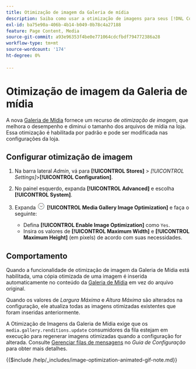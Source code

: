 ```yaml
---
title: Otimização de imagem da Galeria de mídia
description: Saiba como usar a otimização de imagens para seus [!DNL Commerce] ativos de mídia.
exl-id: ba75e90a-406b-4b14-b049-0b78c4a27188
feature: Page Content, Media
source-git-commit: a93e96353f4be0e771064cdcfbdf794772386a28
workflow-type: tm+mt
source-wordcount: '174'
ht-degree: 0%

---
```


# Otimização de imagem da Galeria de mídia

A nova [Galeria de Mídia](media-gallery.md) fornece um recurso de _otimização de imagem_, que melhora o desempenho e diminui o tamanho dos arquivos de mídia na loja. Essa otimização é habilitada por padrão e pode ser modificada nas configurações da loja.

## Configurar otimização de imagem

1. Na barra lateral _Admin_, vá para **[!UICONTROL Stores]** > _[!UICONTROL Settings]_>**[!UICONTROL Configuration]**.

1. No painel esquerdo, expanda **[!UICONTROL Advanced]** e escolha **[!UICONTROL System]**.

1. Expanda ![Seletor de expansão](../assets/icon-display-expand.png) **[!UICONTROL Media Gallery Image Optimization]** e faça o seguinte:

   - Defina **[!UICONTROL Enable Image Optimization]** como `Yes`.
   - Insira os valores de **[!UICONTROL Maximum Width]** e **[!UICONTROL Maximum Height]** (em pixels) de acordo com suas necessidades.

## Comportamento

Quando a funcionalidade de otimização de imagem da Galeria de Mídia está habilitada, uma cópia otimizada de uma imagem é inserida automaticamente no conteúdo da [Galeria de Mídia](media-gallery.md) em vez do arquivo original.

Quando os valores de _Largura Máxima_ e _Altura Máxima_ são alterados na configuração, ele atualiza todas as imagens otimizadas existentes que foram inseridas anteriormente.

A Otimização de Imagens da Galeria de Mídia exige que os `media.gallery.renditions.update` consumidores da fila estejam em execução para regenerar imagens otimizadas quando a configuração for alterada. Consulte [Gerenciar filas de mensagens](https://experienceleague.adobe.com/docs/commerce-operations/configuration-guide/message-queues/manage-message-queues.html) no _Guia de Configuração_ para obter mais detalhes.

{{$include /help/_includes/image-optimization-animated-gif-note.md}}
